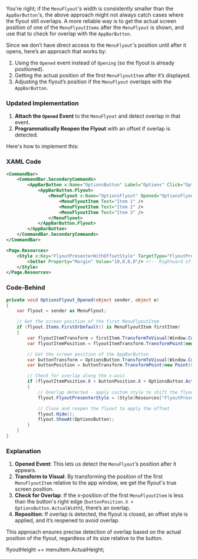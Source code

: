 You're right; if the `MenuFlyout`'s width is consistently smaller than the `AppBarButton`'s, the above approach might not always catch cases where the flyout still overlaps. A more reliable way is to get the actual screen position of one of the `MenuFlyoutItems` after the `MenuFlyout` is shown, and use that to check for overlap with the `AppBarButton`.

Since we don’t have direct access to the `MenuFlyout`'s position until after it opens, here’s an approach that works by:
1. Using the `Opened` event instead of `Opening` (so the flyout is already positioned).
2. Getting the actual position of the first `MenuFlyoutItem` after it’s displayed.
3. Adjusting the flyout’s position if the `MenuFlyout` overlaps with the `AppBarButton`.

### Updated Implementation

1. **Attach the `Opened` Event** to the `MenuFlyout` and detect overlap in that event.
2. **Programmatically Reopen the Flyout** with an offset if overlap is detected.

Here's how to implement this:

### XAML Code

```xml
<CommandBar>
    <CommandBar.SecondaryCommands>
        <AppBarButton x:Name="OptionsButton" Label="Options" Click="OptionsButton_Click">
            <AppBarButton.Flyout>
                <MenuFlyout x:Name="OptionsFlyout" Opened="OptionsFlyout_Opened">
                    <MenuFlyoutItem Text="Item 1" />
                    <MenuFlyoutItem Text="Item 2" />
                    <MenuFlyoutItem Text="Item 3" />
                </MenuFlyout>
            </AppBarButton.Flyout>
        </AppBarButton>
    </CommandBar.SecondaryCommands>
</CommandBar>

<Page.Resources>
    <Style x:Key="FlyoutPresenterWithOffsetStyle" TargetType="FlyoutPresenter">
        <Setter Property="Margin" Value="10,0,0,0"/> <!-- Rightward offset -->
    </Style>
</Page.Resources>
```

### Code-Behind

```csharp
private void OptionsFlyout_Opened(object sender, object e)
{
    var flyout = sender as MenuFlyout;

    // Get the screen position of the first MenuFlyoutItem
    if (flyout.Items.FirstOrDefault() is MenuFlyoutItem firstItem)
    {
        var flyoutItemTransform = firstItem.TransformToVisual(Window.Current.Content);
        var flyoutItemPosition = flyoutItemTransform.TransformPoint(new Point(0, 0));

        // Get the screen position of the AppBarButton
        var buttonTransform = OptionsButton.TransformToVisual(Window.Current.Content);
        var buttonPosition = buttonTransform.TransformPoint(new Point(0, 0));

        // Check for overlap along the x-axis
        if (flyoutItemPosition.X < buttonPosition.X + OptionsButton.ActualWidth)
        {
            // Overlap detected - apply custom style to shift the flyout
            flyout.FlyoutPresenterStyle = (Style)Resources["FlyoutPresenterWithOffsetStyle"];

            // Close and reopen the flyout to apply the offset
            flyout.Hide();
            flyout.ShowAt(OptionsButton);
        }
    }
}
```

### Explanation

1. **Opened Event**: This lets us detect the `MenuFlyout`’s position after it appears.
2. **Transform to Visual**: By transforming the position of the first `MenuFlyoutItem` relative to the app window, we get the flyout's true screen position.
3. **Check for Overlap**: If the x-position of the first `MenuFlyoutItem` is less than the button's right edge (`buttonPosition.X + OptionsButton.ActualWidth`), there’s an overlap.
4. **Reposition**: If overlap is detected, the flyout is closed, an offset style is applied, and it’s reopened to avoid overlap.

This approach ensures precise detection of overlap based on the actual position of the flyout, regardless of its size relative to the button.


flyoutHeight += menuItem.ActualHeight;
